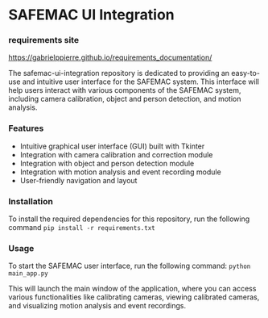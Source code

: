 # SAFEMAC UI Integration
### requirements site
https://gabrielppierre.github.io/requirements_documentation/

The safemac-ui-integration repository is dedicated to providing an easy-to-use and intuitive user interface for the SAFEMAC system. This interface will help users interact with various components of the SAFEMAC system, including camera calibration, object and person detection, and motion analysis.

### Features
- Intuitive graphical user interface (GUI) built with Tkinter
- Integration with camera calibration and correction module
- Integration with object and person detection module
- Integration with motion analysis and event recording module
- User-friendly navigation and layout

### Installation
To install the required dependencies for this repository, run the following command
``` pip install -r requirements.txt ```

### Usage
To start the SAFEMAC user interface, run the following command:
``` python main_app.py ```

This will launch the main window of the application, where you can access various functionalities like calibrating cameras, viewing calibrated cameras, and visualizing motion analysis and event recordings.

